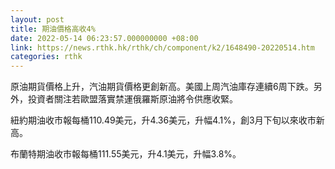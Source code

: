 ```yaml
---
layout: post
title: 期油價格高收4%
date: 2022-05-14 06:23:57.000000000 +08:00
link: https://news.rthk.hk/rthk/ch/component/k2/1648490-20220514.htm
categories: rthk
---
```


原油期貨價格上升，汽油期貨價格更創新高。美國上周汽油庫存連續6周下跌。另外，投資者關注若歐盟落實禁運俄羅斯原油將令供應收緊。

紐約期油收市報每桶110.49美元，升4.36美元，升幅4.1%，創3月下旬以來收市新高。

布蘭特期油收市報每桶111.55美元，升4.1美元，升幅3.8%。
